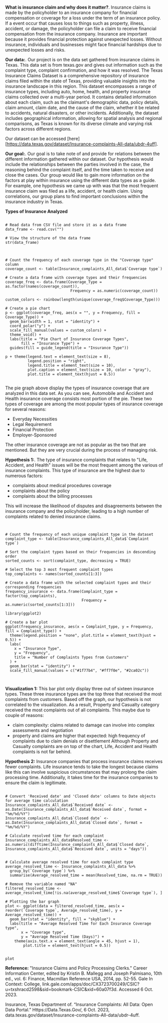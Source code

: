 **What is insurance claim and why does it matter?**. Insurance claims is made by the policyholder to an insurance company for financial compensation or coverage for a loss under the term of an insurance policy. If a event occur that causes loss to things such as property, illness, accident, or damage, the policyholder can file a claim to receive financial compensation from the insurance company. Insurance are important because it provides financial protection against unexpected losses. Without insurance, individuals and businesses might face financial hardships due to unexpected losses and risks. 

**Our data:**. Our project is on the data set gathered from insurance claims in Texas. This data set is from texas.gov and gives out information such as the complaint type, complaint confirmation, and how it was resolved. The Texas Insurance Claims Dataset is a comprehensive repository of insurance claims filed within the state of Texas, providing valuable insights into the insurance landscape in this region. This dataset encompasses a range of insurance types, including auto, home, health, and property insurance claims collected over a multi-year period. It contains detailed information about each claim, such as the claimant's demographic data, policy details, claim amount, claim date, and the cause of the claim, whether it be related to accidents, natural disasters, or other incidents. Additionally, the dataset includes geographical information, allowing for spatial analysis and regional comparisons, as Texas is known for its diverse climate and varying risk factors across different regions.

Our dataset can be accessed [here][https://data.texas.gov/dataset/Insurance-complaints-All-data/ubdr-4uff].

**Our goal:**. Our goal is to take note of and provide for relations between the different information gathered within our dataset. Our hypothesis would include the relationships between the parties involved in the case, the reasoning behind the complaint itself, and the time taken to receive and close the cases. Our group would like to gain more information on the factors at play within insurance using the different data types as a guide. For example, one hypothesis we came up with was that the most frequent insurance claim was filed as a life, accident, or health claim. Using correlations, our group plans to find important conclusions within the insurance industry in Texas.


**Types of Insurance Analyzed**
``` {r}

# Read data from CSV file and store it as a data frame
data_frame <- read.csv("")

# View the structure of the data frame
str(data_frame)



# Count the frequency of each coverage type in the "Coverage type" column
coverage_count <- table(Insurance_complaints_All_data$`Coverage type`)

# Create a data frame with coverage types and their frequencies
coverage_freq <- data.frame(Coverage_Type = as.factor(names(coverage_count)),
                             Frequency = as.numeric(coverage_count))

custom_colors <- rainbow(length(unique(coverage_freq$Coverage_Type)))

# Create a pie chart 
p <- ggplot(coverage_freq, aes(x = "", y = Frequency, fill = Coverage_Type)) +
  geom_bar(width = 1, stat = "identity") +
  coord_polar("y") +
  scale_fill_manual(values = custom_colors) +
  theme_void() +
  labs(title = "Pie Chart of Insurance Coverage Types",
       fill = "Insurance Type") +
  guides(fill = guide_legend(title = "Insurance Type"))

p + theme(legend.text = element_text(size = 8),
          legend.position = "right",
          legend.title = element_text(size = 10),
          plot.caption = element_text(size = 10, color = "gray"),
          plot.title = element_text(hjust = 0.5)) 


```
The pie graph above display the types of insurance coverage that are analyzed in this data set. As you can see, Automobile and Accident and Health insurance coverage consists most portion of the pie. These two types of coverage are among the most popular types of insurance coverage for several reasons:

-   Everyday Necessities
-   Legal Requirement
-   Financial Protection
-   Employer-Sponsored

The other insurance coverage are not as popular as the two that are mentioned. But they are very crucial during the process of managing risk. 



**Hypothesis 1:**. The type of insurance complaints that relates to "Life, Accident, and Health" issues will be the most frequent among the various of insurance complaints. This type of insurance are the highest due to numerous factors:

-   complaints about medical procedures coverage
-   complaints about the policy
-   complaints about the billing processes

This will increase the likelihood of disputes and disagreements between the insurance company and the policyholder, leading to a high number of complaints related to denied insurance claims. 

```{r}


# Count the frequency of each unique complaint type in the dataset
complaint_type <- table(Insurance_complaints_All_data$`Complaint type`)

# Sort the complaint types based on their frequencies in descending order
sorted_counts <- sort(complaint_type, decreasing = TRUE)

# Select the top 3 most frequent complaint types
top_complaints <- names(sorted_counts[1:3])

# Create a data frame with the selected complaint types and their corresponding frequencies
frequency_insurance <- data.frame(Complaint_type = factor(top_complaints),
                                  Frequency = as.numeric(sorted_counts[1:3]))

library(ggplot2)

# Create a bar plot
ggplot(frequency_insurance, aes(x = Complaint_type, y = Frequency, fill = Complaint_type)) +
  theme(legend.position = "none", plot.title = element_text(hjust = 0.5)) + 
  labs(
    x = "Insurance Type",
    y = "Frequency",
    title = "Number of Complaints Types from Customers"
  ) + 
  geom_bar(stat = "identity") +
  scale_fill_manual(values = c("#1f77b4", "#ff7f0e", "#2ca02c"))



```
**Visualization 1:** 
This bar plot only display three out of sixteen insurance types. These three insurance types are the top three that received the most complaints from customers. Based off the graph, our hypothesis is not correlated to the visualization. As a result, Property and Casualty category received the most complaints out of all complaints. This maybe due to couple of reasons:
-   claim complexity: claims related to damage can involve into complex assessments and negotiation
-   property and claims are higher that expected: high frequency of complaints due to claim denials or disettlement
Although Property and Casualty complaints are on top of the chart, Life, Accident and Health complaints is not far behind. 


**Hypothesis 2:** 
Insurance companies that process insurance claims receives fewer complaints. Life insurance tends to take the longest because claims like this can involve suspicious circumstances that may prolong the claim processing time. Additionally, it takes time for the insurance companies to ensure the claim is legitimate. 

```{r}

# Convert 'Received date' and 'Closed date' columns to Date objects for average time calculation
Insurance_complaints_All_data$`Received date` <- as.Date(Insurance_complaints_All_data$`Received date`, format = "%m/%d/%Y")
Insurance_complaints_All_data$`Closed date` <- as.Date(Insurance_complaints_All_data$`Closed date`, format = "%m/%d/%Y")

# Calculate resolved time for each complaint
Insurance_complaints_All_data$Resolved_time <- as.numeric(difftime(Insurance_complaints_All_data$`Closed date`, Insurance_complaints_All_data$`Received date`, units = "days"))


# Calculate average resolved time for each complaint type
average_resolved_time <- Insurance_complaints_All_data %>%
  group_by(`Coverage type`) %>%
  summarise(Average_resolved_time = mean(Resolved_time, na.rm = TRUE))

# Remove the variable named "NA" 
filtered_resolved_time <- average_resolved_time[!is.na(average_resolved_time$`Coverage type`), ]

# Plotting the bar graph
plot <- ggplot(data = filtered_resolved_time, aes(x = reorder(`Coverage type`, Average_resolved_time), y = Average_resolved_time)) +
  geom_bar(stat = "identity", fill = "skyblue") +
  labs(title = "Average Resolved Time for Each Insurance Coverage type",
       x = "Coverage type",
       y = "Average Resolved Time (Days)") +
    theme(axis.text.x = element_text(angle = 45, hjust = 1),
        plot.title = element_text(hjust = 0.5)) 


plot
```


**Reference:**
"Insurance Claims and Policy Processing Clerks." Career Information Center, edited by Kristin B. Mallegg and Joseph Palmisano, 10th ed., vol. 6: Finance, Macmillan Reference USA, 2014, pp. 52-55. Gale In Context: College, link.gale.com/apps/doc/CX3723700249/CSIC?u=txshracd2598&sid=bookmark-CSIC&xid=60a07f3d. Accessed 6 Oct. 2023.

Insurance, Texas Department of. “Insurance Complaints: All Data: Open Data Portal.” Https://Data.Texas.Gov/, 6 Oct. 2023, data.texas.gov/dataset/Insurance-complaints-All-data/ubdr-4uff. 
